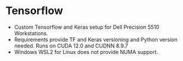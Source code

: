 # Tensorflow 
- Custom Tensorflow and Keras setup for Dell Precision 5510 Workstations.
- Requirements provide TF and Keras versioning and Python version needed. Runs on CUDA 12.0 and CUDNN 8.9.7
- Windows WSL2 for Linux does not provide NUMA support.
